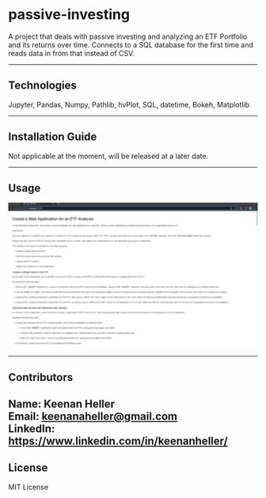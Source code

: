 # passive-investing
A project that deals with passive investing and analyzing an ETF Portfolio and its returns over time. Connects to a SQL database for the first time and reads data in from that instead of CSV.


---

## Technologies
Jupyter, Pandas, Numpy, Pathlib, hvPlot, SQL, datetime, Bokeh, Matplotlib

---

## Installation Guide
Not applicable at the moment, will be released at a later date.

---

## Usage
<img src="Images/passive_income.gif" alt="passive investing gif" width="700" />

---

## Contributors

Name: Keenan Heller<br />
Email: keenanaheller@gmail.com<br />
LinkedIn: https://www.linkedin.com/in/keenanheller/<br />
---

## License

MIT License
